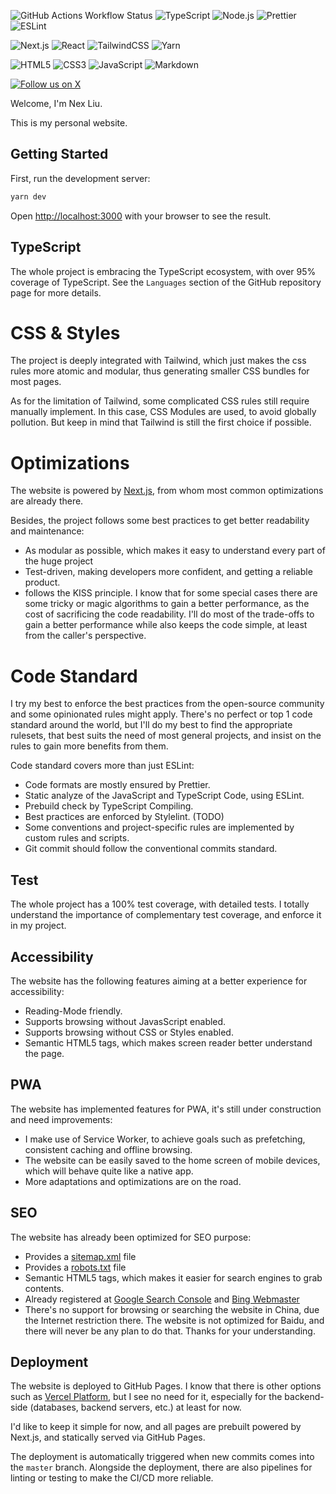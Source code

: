 ![GitHub Actions Workflow Status](https://img.shields.io/github/actions/workflow/status/xboy2012/xboy2012.github.io/nextjs.yml?branch=master&logo=github)
![TypeScript](https://img.shields.io/badge/typescript-%5E5.9.3-blue?logo=typescript)
![Node.js](https://img.shields.io/badge/node.js-%3E=24.10.0-green?logo=nodedotjs)
![Prettier](https://img.shields.io/badge/prettier-^3.6.2-ff69b4.svg?logo=prettier)
![ESLint](https://img.shields.io/badge/eslint-^9.37.0-341bab.svg?logo=eslint)

![Next.js](https://img.shields.io/badge/next.js-15.5.4-20232a.svg?logo=next.js)
![React](https://img.shields.io/badge/react-^19.2.0-20232a.svg?logo=react)
![TailwindCSS](https://img.shields.io/badge/tailwindcss-^4.1.14-38b2ac.svg?logo=tailwind-css)
![Yarn](https://img.shields.io/badge/yarn-1.22.22-2c8ebb.svg?logo=yarn)

![HTML5](https://img.shields.io/badge/html5-%23E34F26.svg?logo=html5&logoColor=white)
![CSS3](https://img.shields.io/badge/css3-%231572B6.svg?logo=css3&logoColor=white)
![JavaScript](https://img.shields.io/badge/javascript-%23323330.svg?logo=javascript&logoColor=%23F7DF1E)
![Markdown](https://img.shields.io/badge/markdown-%23000000.svg?logo=markdown&logoColor=white)

[![Follow us on X](https://img.shields.io/twitter/follow/XBOY2012?label=Follow&style=social)](https://twitter.com/intent/user?screen_name=XBOY2012)

Welcome, I'm Nex Liu.

This is my personal website.

## Getting Started

First, run the development server:

```bash
yarn dev
```

Open [http://localhost:3000](http://localhost:3000) with your browser to see the result.

## TypeScript

The whole project is embracing the TypeScript ecosystem, with over 95% coverage of TypeScript.
See the `Languages` section of the GitHub repository page for more details.

# CSS & Styles

The project is deeply integrated with Tailwind, which just makes the css rules more atomic and modular,
thus generating smaller CSS bundles for most pages.

As for the limitation of Tailwind, some complicated CSS rules still require manually implement.
In this case, CSS Modules are used, to avoid globally pollution.
But keep in mind that Tailwind is still the first choice if possible.

# Optimizations

The website is powered by [Next.js](https://nextjs.org/), from whom most common optimizations are already there.

Besides, the project follows some best practices to get better readability and maintenance:

- As modular as possible, which makes it easy to understand every part of the huge project
- Test-driven, making developers more confident, and getting a reliable product.
- follows the KISS principle. I know that for some special cases there are some tricky or magic algorithms
  to gain a better performance, as the cost of sacrificing the code readability.
  I'll do most of the trade-offs to gain a better performance while also keeps the code simple,
  at least from the caller's perspective.

# Code Standard

I try my best to enforce the best practices from the open-source community and some opinionated rules might apply.
There's no perfect or top 1 code standard around the world, but I'll do my best to find the appropriate rulesets,
that best suits the need of most general projects, and insist on the rules to gain more benefits from them.

Code standard covers more than just ESLint:

- Code formats are mostly ensured by Prettier.
- Static analyze of the JavaScript and TypeScript Code, using ESLint.
- Prebuild check by TypeScript Compiling.
- Best practices are enforced by Stylelint. (TODO)
- Some conventions and project-specific rules are implemented by custom rules and scripts.
- Git commit should follow the conventional commits standard.

## Test

The whole project has a 100% test coverage, with detailed tests.
I totally understand the importance of complementary test coverage, and enforce it in my project.

## Accessibility

The website has the following features aiming at a better experience for accessibility:

- Reading-Mode friendly.
- Supports browsing without JavasScript enabled.
- Supports browsing without CSS or Styles enabled.
- Semantic HTML5 tags, which makes screen reader better understand the page.

## PWA

The website has implemented features for PWA, it's still under construction and need improvements:

- I make use of Service Worker, to achieve goals such as prefetching, consistent caching and offline browsing.
- The website can be easily saved to the home screen of mobile devices, which will behave quite like a native app.
- More adaptations and optimizations are on the road.

## SEO

The website has already been optimized for SEO purpose:

- Provides a [sitemap.xml](https://xboy2012.github.io/sitemap.xml) file
- Provides a [robots.txt](https://xboy2012.github.io/robots.txt) file
- Semantic HTML5 tags, which makes it easier for search engines to grab contents.
- Already registered at
  [Google Search Console](https://search.google.com/search-console/index?resource_id=https%3A%2F%2Fxboy2012.github.io%2F) and
  [Bing Webmaster](https://www.bing.com/webmasters/home?siteUrl=https://xboy2012.github.io)
- There's no support for browsing or searching the website in China, due the Internet restriction there.
  The website is not optimized for Baidu, and there will never be any plan to do that. Thanks for your understanding.

## Deployment

The website is deployed to GitHub Pages.
I know that there is other options such as [Vercel Platform](https://vercel.com/new?utm_medium=default-template&filter=next.js&utm_source=create-next-app&utm_campaign=create-next-app-readme),
but I see no need for it, especially for the backend-side (databases, backend servers, etc.) at least for now.

I'd like to keep it simple for now, and all pages are prebuilt powered by Next.js, and statically served via GitHub Pages.

The deployment is automatically triggered when new commits comes into the `master` branch.
Alongside the deployment, there are also pipelines for linting or testing to make the CI/CD more reliable.
